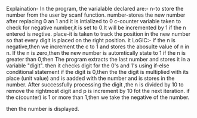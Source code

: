   
Explaination-
In the program, the varialable declared are:-
n-to store the number from the user by scanf function.
number-stores the new number after replacing 0 an 1 and it is intialized to 0
c-counter variable taken to check for negative number,it is set to 0.It will be incremented by 1 if the n entered is negtive.
place-it is taken to track the position in the new number so that every digit is placed on the right position.
it
LoGIC:-
if the n is negative,then we increment the c to 1 and stores the abosulte value of n in n.
If the n is zero,then the new number is automtically state to 1
if the n is greater than 0,then 
The program extracts the last number and stores it in a variable "digit".
then it checks digit for the 0's and 1's using if-else conditional statement
if the digit is 0,then the the digit is multiplied with its place (unit value) and is aadded with the number and is stores in the number.
After successfully processing the digit ,the n is divided by 10 to remove the rightmost digit and p is increment by 10 fot the next iteration.
 if the c(counter) is 1 or more than 1,then we take the negative of the number.
 
then the number is displayed.

